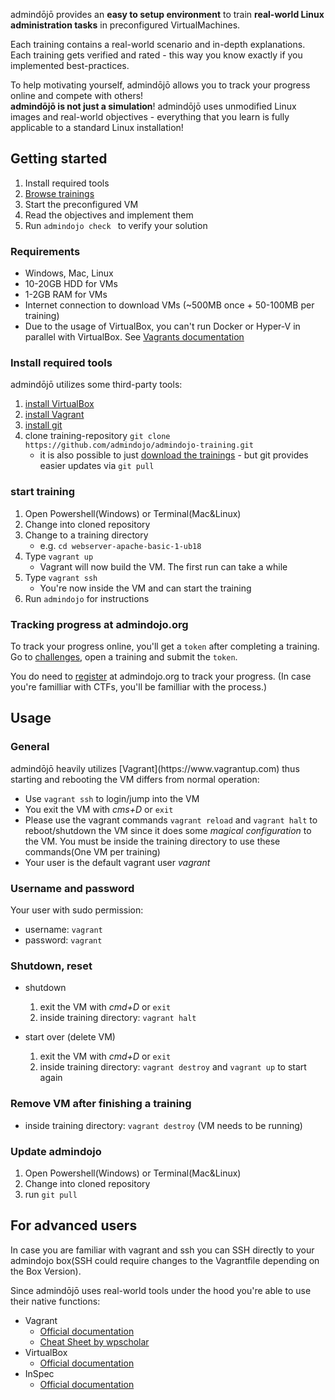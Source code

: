 <p class="lead">admindōjō provides an <strong>easy to setup environment</strong> to train <strong>real-world Linux administration tasks</strong> in preconfigured VirtualMachines.</p>
<p class="lead">Each training contains a real-world scenario and in-depth explanations. Each training gets verified and rated - this way you know exactly if you implemented best-practices.</p>
<p class="lead">To help motivating yourself, admindōjō allows you to track your progress online and compete with others!<br/>
<strong>admindōjō is not just a simulation</strong>! admindōjō uses unmodified Linux images and real-world objectives - everything that you learn is fully
applicable to a standard Linux installation! </p>
                
<h2 class="display-4">Getting started</h2>

1. Install required tools
2. [Browse trainings](https://admindojo.org/challenges)
3. Start the preconfigured VM
4. Read the objectives and implement them
5. Run `admindojo check ` to verify your solution


<h3 class="lead">Requirements</h3>

- Windows, Mac, Linux
- 10-20GB HDD for VMs
- 1-2GB RAM for VMs
- Internet connection to download VMs (~500MB once + 50-100MB per training)
- Due to the usage of VirtualBox, you can't run Docker or Hyper-V in parallel with VirtualBox. See [Vagrants documentation](https://www.vagrantup.com/docs/installation/)


<h3 class="lead">Install required tools</h3>

admindōjō utilizes some third-party tools: 

1. [install VirtualBox](https://www.virtualbox.org/)
2. [install Vagrant](https://www.vagrantup.com/downloads.html)
3. [install git](https://git-scm.com/downloads) 
4. clone training-repository `git clone https://github.com/admindojo/admindojo-training.git`
    - it is also possible to just [download the trainings](https://github.com/admindojo/admindojo-training/archive/master.zip) - but git provides easier updates via `git pull` 

<h3 class="lead">start training</h3>

1. Open Powershell(Windows) or Terminal(Mac&Linux)
2. Change into cloned repository
3. Change to a training directory
    - e.g. `cd webserver-apache-basic-1-ub18`
4. Type `vagrant up`
    - Vagrant will now build the VM. The first run can take a while 
5. Type `vagrant ssh`
    - You're now inside the VM and can start the training
6. Run `admindojo` for instructions


<h3 class="lead">Tracking progress at admindojo.org</h3>

To track your progress online, you'll get a `token` after completing a training. Go to [challenges](https://admindojo.org/challenges), open a training and submit the `token`.

You do need to [register](https://admindojo.org/register) at admindojo.org to track your progress.
(In case you're familliar with CTFs, you'll be familliar with the process.)

<h2 class="display-4">Usage</h2>
<h3 class="lead">General</h3>
admindōjō heavily utilizes [Vagrant](https://www.vagrantup.com) thus starting and rebooting the VM differs from normal operation:

- Use `vagrant ssh` to login/jump into the VM
- You exit the VM with _cms+D_ or `exit`
- Please use the vagrant commands `vagrant reload` and `vagrant halt` to reboot/shutdown the VM since it does some _magical configuration_ to the VM. You must be inside the training directory to use these commands(One VM per training)
- Your user is the default vagrant user _vagrant_

<h3 class="lead">Username and password</h3>

Your user with sudo permission:

- username: `vagrant`
- password: `vagrant`

<h3 class="lead">Shutdown, reset</h3>

- shutdown
    1. exit the VM with _cmd+D_ or `exit`
    2. inside training directory: `vagrant halt`
    
- start over (delete VM)
    1. exit the VM with _cmd+D_ or `exit`
    2. inside training directory: `vagrant destroy` and `vagrant up` to start again
    
<h3 class="lead">Remove VM after finishing a training</h3>

- inside training directory: `vagrant destroy` (VM needs to be running)

<h3 class="lead">Update admindojo</h3>

1. Open Powershell(Windows) or Terminal(Mac&Linux)
2. Change into cloned repository
3. run `git pull`


<h2 class="display-4">For advanced users</h2>

In case you are familiar with vagrant and ssh you can SSH directly to your admindojo box(SSH could require changes to the Vagrantfile depending on the Box Version).

Since admindōjō uses real-world tools under the hood you're able to use their native functions:

- Vagrant 
    - [Official documentation](https://www.vagrantup.com/docs/cli/)
    - [Cheat Sheet by wpscholar](https://gist.github.com/wpscholar/a49594e2e2b918f4d0c4)
- VirtualBox
    - [Official documentation](https://www.virtualbox.org/wiki/End-user_documentation)
- InSpec 
    - [Official documentation](https://www.inspec.io/docs/reference/cli/)